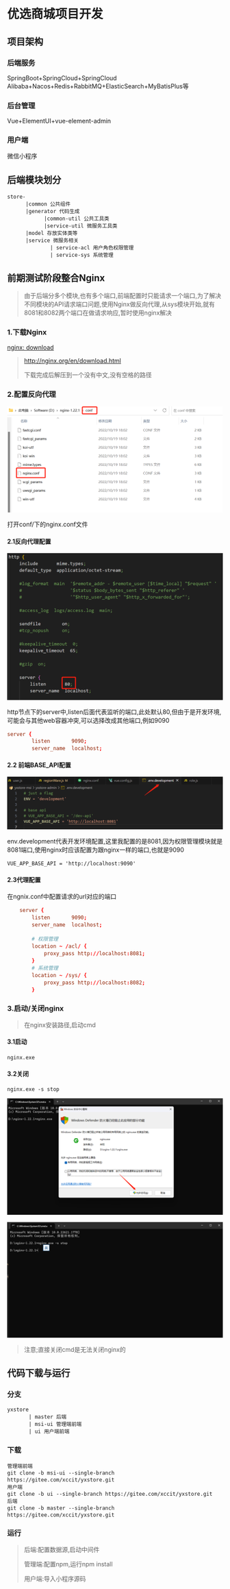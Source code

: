 # 优选商城项目开发

## 项目架构

### 后端服务

SpringBoot+SpringCloud+SpringCloud Alibaba+Nacos+Redis+RabbitMQ+ElasticSearch+MyBatisPlus等

### 后台管理

Vue+ElementUI+vue-element-admin

### 用户端

微信小程序



## 后端模块划分

```text
store-
	  |common 公共组件
	  |generator 代码生成
	  		|common-util 公共工具类
	  		|service-util 微服务工具类
	  |model 存放实体类等
	  |service 微服务相关
	          | service-acl 用户角色权限管理
	          | service-sys 系统管理
```



## 前期测试阶段整合Nginx

> 由于后端分多个模块,也有多个端口,前端配置时只能请求一个端口,为了解决不同模块的API请求端口问题,使用Nginx做反向代理,从sys模块开始,就有8081和8082两个端口在做请求响应,暂时使用nginx解决

### 1.下载Nginx

[nginx: download](http://nginx.org/en/download.html)

> http://nginx.org/en/download.html
>
> 下载完成后解压到一个没有中文,没有空格的路径

### 2.配置反向代理

![image-20230614194846053](README.assets/image-20230614194846053.png)

打开conf/下的nginx.conf文件

#### 2.1反向代理配置

![image-20230614195027293](README.assets/image-20230614195027293.png)

http节点下的server中,listen后面代表监听的端口,此处默认80,但由于是开发环境,可能会与其他web容器冲突,可以选择改成其他端口,例如9090

```conf
server {
        listen       9090;
        server_name  localhost;
```

#### 2.2 前端BASE_API配置

![image-20230614195257462](README.assets/image-20230614195257462.png)

env.development代表开发环境配置,这里我配置的是8081,因为权限管理模块就是8081端口,使用nginx时应该配置为跟nginx一样的端口,也就是9090

```xml
VUE_APP_BASE_API = 'http://localhost:9090'
```

#### 2.3代理配置

在ngnix.conf中配置请求的url对应的端口

```conf
    server {
        listen       9090;
        server_name  localhost;

        # 权限管理
        location ~ /acl/ {
            proxy_pass http://localhost:8081;
        }
        # 系统管理
        location ~ /sys/ {
            proxy_pass http://localhost:8082;
        }
```



### 3.启动/关闭nginx

> 在nginx安装路径,启动cmd

#### 3.1启动

```shell
nginx.exe
```

#### 3.2关闭

```shell
nginx.exe -s stop
```

![image-20230614195951346](README.assets/image-20230614195951346.png)

![image-20230614200033256](README.assets/image-20230614200033256.png)

> 注意;直接关闭cmd是无法关闭nginx的

## 代码下载与运行

### 分支

```text
yxstore
	   | master 后端
	   | msi-ui 管理端前端
	   | ui 用户端前端
```

### 下载

```shell
管理端前端
git clone -b msi-ui --single-branch https://gitee.com/xccit/yxstore.git
用户端
git clone -b ui --single-branch https://gitee.com/xccit/yxstore.git
后端
git clone -b master --single-branch https://gitee.com/xccit/yxstore.git
```

### 运行

> 后端:配置数据源,启动中间件
>
> 管理端:配置npm,运行npm install 
>
> 用户端:导入小程序源码

